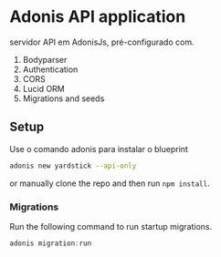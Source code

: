 # Adonis API application

 servidor API em AdonisJs, pré-configurado com.

1. Bodyparser
2. Authentication
3. CORS
4. Lucid ORM
5. Migrations and seeds

## Setup

Use o comando adonis para instalar o blueprint

```bash
adonis new yardstick --api-only
```

or manually clone the repo and then run `npm install`.


### Migrations

Run the following command to run startup migrations.

```js
adonis migration:run
```
